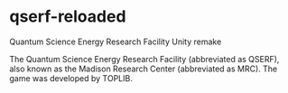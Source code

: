 # qserf-reloaded
Quantum Science Energy Research Facility Unity remake

The Quantum Science Energy Research Facility (abbreviated as QSERF), also known as the Madison Research Center (abbreviated as MRC). 
The game was developed by TOPLIB.
